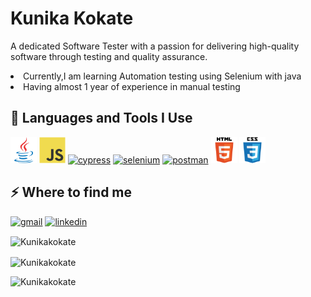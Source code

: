 <h1>Kunika Kokate</h1>
<p>A dedicated Software Tester with a passion for delivering high-quality software through testing and quality assurance.</p>
<li>Currently,I am learning Automation testing using Selenium with java</li>
<li>Having almost 1 year of experience in manual testing</li>


<h2>🚀 Languages and Tools I Use</h2>
<p><a target="_blank" href="https://raw.githubusercontent.com/devicons/devicon/master/icons/java/java-original.svg" style="display: inline-block;"><img src="https://raw.githubusercontent.com/devicons/devicon/master/icons/java/java-original.svg" alt="java" width="42" height="42" /></a>
<a target="_blank" href="https://raw.githubusercontent.com/devicons/devicon/master/icons/javascript/javascript-original.svg" style="display: inline-block;"><img src="https://raw.githubusercontent.com/devicons/devicon/master/icons/javascript/javascript-original.svg" alt="javascript" width="42" height="42" /></a>
<a target="_blank" href="https://raw.githubusercontent.com/simple-icons/simple-icons/6e46ec1fc23b60c8fd0d2f2ff46db82e16dbd75f/icons/cypress.svg" style="display: inline-block;"><img src="https://raw.githubusercontent.com/simple-icons/simple-icons/6e46ec1fc23b60c8fd0d2f2ff46db82e16dbd75f/icons/cypress.svg" alt="cypress" width="42" height="42" /></a>
<a target="_blank" href="https://raw.githubusercontent.com/detain/svg-logos/780f25886640cef088af994181646db2f6b1a3f8/svg/selenium-logo.svg" style="display: inline-block;"><img src="https://raw.githubusercontent.com/detain/svg-logos/780f25886640cef088af994181646db2f6b1a3f8/svg/selenium-logo.svg" alt="selenium" width="42" height="42" /></a>
<a target="_blank" href="https://www.vectorlogo.zone/logos/getpostman/getpostman-icon.svg" style="display: inline-block;"><img src="https://www.vectorlogo.zone/logos/getpostman/getpostman-icon.svg" alt="postman" width="42" height="42" /></a>
<a target="_blank" href="https://raw.githubusercontent.com/devicons/devicon/master/icons/html5/html5-original-wordmark.svg" style="display: inline-block;"><img src="https://raw.githubusercontent.com/devicons/devicon/master/icons/html5/html5-original-wordmark.svg" alt="html5" width="42" height="42" /></a>
<a target="_blank" href="https://raw.githubusercontent.com/devicons/devicon/master/icons/css3/css3-original-wordmark.svg" style="display: inline-block;"><img src="https://raw.githubusercontent.com/devicons/devicon/master/icons/css3/css3-original-wordmark.svg" alt="css3" width="42" height="42" /></a></p>
<h2>⚡️ Where to find me</h2>
<p><a target="_blank" href="kunikakokate9015@gmail.com" style="display: inline-block;"><img src="https://img.shields.io/badge/-Gmail-c14438?style=flat&logo=Gmail&logoColor=white" alt="gmail" /></a>
<a target="_blank" href="https://www.linkedin.com/in/kokatekunika" style="display: inline-block;"><img src="https://img.shields.io/badge/-LinkedIn-blue?style=flat&logo=Linkedin&logoColor=white" alt="linkedin" /></a></p>
<p><img align="center" src="https://github-readme-stats.vercel.app/api?username=Kunikakokate&show_icons=true&locale=en" alt="Kunikakokate" /></p>
<p><img align="center" src="https://github-readme-streak-stats.herokuapp.com/?user=Kunikakokate&" alt="Kunikakokate" /></p>
<p><img src="https://github-readme-stats.vercel.app/api/top-langs?username=Kunikakokate&show_icons=true&locale=en&layout=compact" alt="Kunikakokate" /></p>
